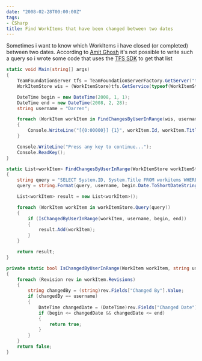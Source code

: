 ```yaml
---
date: "2008-02-28T00:00:00Z"
tags:
- CSharp
title: Find WorkItems that have been changed between two dates
---
```

Sometimes i want to know which WorkItems i have closed (or completed) between two dates. According to [Amit Ghosh](http://forums.microsoft.com/MSDN/ShowPost.aspx?PostID=2528099&SiteID=1) it's not possible to write such a query so i wrote some code that uses the [TFS SDK](http://msdn2.microsoft.com/en-us/library/bb130146(VS.80).aspx) to get that list

```csharp
static void Main(string[] args)
{
	TeamFoundationServer tfs = TeamFoundationServerFactory.GetServer("tfsrtm08");
	WorkItemStore wis = (WorkItemStore)tfs.GetService(typeof(WorkItemStore));

	DateTime begin = new DateTime(2008, 1, 1);
	DateTime end = new DateTime(2008, 2, 28);
	string username = "Darren";

	foreach (WorkItem workItem in FindChangesByUserInRange(wis, username, begin, end))
	{
		Console.WriteLine("[{0:00000}] {1}", workItem.Id, workItem.Title);
	}

	Console.WriteLine("Press any key to continue...");
	Console.ReadKey();
}

static List<workItem> FindChangesByUserInRange(WorkItemStore workItemStore, string username, DateTime begin, DateTime end)
{
	string query = "SELECT System.ID, System.Title FROM workitems WHERE [Changed By] EVER '{0}' AND [State] IN ('Closed', 'Resolved') AND [Changed Date] >= '{1}'";
	query = string.Format(query, username, begin.Date.ToShortDateString());

	List<workItem> result = new List<workItem>();

	foreach (WorkItem workItem in workItemStore.Query(query))
	{
		if (IsChangedByUserInRange(workItem, username, begin, end))
		{
			result.Add(workItem);
		}
	}

	return result;
}

private static bool IsChangedByUserInRange(WorkItem workItem, string username, DateTime begin, DateTime end)
{
	foreach (Revision rev in workItem.Revisions)
	{
		string changedBy = (string)rev.Fields["Changed By"].Value;
		if (changedBy == username)
		{
			DateTime changedDate = (DateTime)rev.Fields["Changed Date"].Value;
			if (begin <= changedDate && changedDate <= end) 
			{ 
				return true; 
			} 
		} 
	} 
	return false; 
}
```

